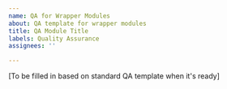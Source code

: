 ```yaml
---
name: QA for Wrapper Modules
about: QA template for wrapper modules
title: QA Module Title
labels: Quality Assurance
assignees: ''

---
```


[To be filled in based on standard QA template when it's ready]
